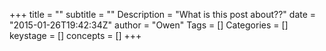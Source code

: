 +++
title = ""
subtitle = ""
Description = "What is this post about??"
date = "2015-01-26T19:42:34Z"
author = "Owen"
Tags = []
Categories = []
keystage = []
concepts = []
+++
